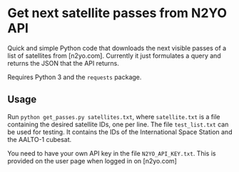 
# Get next satellite passes from N2YO API

Quick and simple Python code that downloads the next visible passes of a list of satellites
from [n2yo.com]. Currently it just formulates a query and returns the JSON that the API
returns.

Requires Python 3 and the `requests` package.

## Usage

Run `python get_passes.py satellites.txt`, where `satellite.txt` is a file containing the
desired satellite IDs, one per line. The file `test_list.txt` can be used for testing. It
contains the IDs of the International Space Station and the AALTO-1 cubesat.

You need to have your own API key in the file `N2YO_API_KEY.txt`. This is provided on the
user page when logged in on [n2yo.com]

